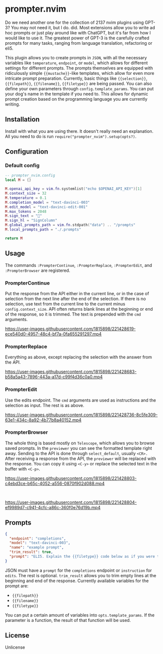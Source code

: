 # prompter.nvim

Do we need another one for the collection of 2137 nvim plugins using GPT-3? You
may not need it, but I do. did. Most extensions allow you to write ad hoc
prompts or just play around like with ChatGPT, but it's far from how I would
like to use it. The greatest power of GPT-3 is the carefully crafted prompts
for many tasks, ranging from language translation, refactoring or eli5.

This plugin allows you to create prompts in `JSON`, with all the necessary
variables like `temperature`, `endpoint`, or `model`, which allows for
different settings for different prompts. The prompts themselves are equipped
with ridiculously simple `{{mustache}}`-like templates, which allow for even
more intricate prompt preparation. Currently, basic things like
`{{selection}}`, `{{filepath}}`, `{{filename}}`, `{{filetype}}` are being
passed. You can also define your own parameters through
`config.template_params`. You can put your dog's name in the template if you
need to. This allows for dynamic prompt creation based on the programming
language you are currently writing.

## Installation

Install with what you are using there. It doesn't really need an explanation.
All you need to do is run `require("prompter_nvim").setup(opts?)`.

## Configuration

### Default config

```lua
-- prompter_nvim.config
local M = {}

M.openai_api_key = vim.fn.systemlist("echo $OPENAI_API_KEY")[1]
M.context_size = 32
M.temperature = 0.1
M.completion_model = "text-davinci-003"
M.edit_model = "text-davinci-edit-001"
M.max_tokens = 2048
M.sign_text = ""
M.sign_hl = "SignColumn"
M.global_prompts_path = vim.fn.stdpath("data") .. "/prompts"
M.local_prompts_path = "./.prompts"

return M
```

## Usage

The commands `:PrompterContinue`, `:PrompterReplace`, `:PrompterEdit`, and `:PrompterBrowser` are registered.

### PrompterContinue

Put the response from the API either in the current line, or in the case of
selection from the next line after the end of the selection. If there is no
selection, use text from the current line to the current minus
`config.context_size`. API often returns blank lines at the beginning or end of
the response, so it is trimmed. The text is prepended with the `cmd` arguments.

https://user-images.githubusercontent.com/1815898/221428619-ece540d0-4957-48c4-bf7a-0fa655291297.mp4

### PrompterReplace

Everything as above, except replacing the selection with the answer from the API.


https://user-images.githubusercontent.com/1815898/221428683-b58a5a43-7896-443a-a17d-c99f4d36c0a0.mp4


### PrompterEdit

Use the edits endpoint. The `cmd` arguments are used as instructions and the
selection as input. The rest is as above.


https://user-images.githubusercontent.com/1815898/221428736-8c5fe309-63e1-434c-8a92-4b77b8a40152.mp4


### PrompterBrowser

The whole thing is based mostly on `Telescope`, which allows you to browse saved
prompts. In the `previewer` you can see the formatted template right away. Sending
to the API is done through `select_default`, usually `<CR>.` After receiving a
response from the API, the `previewer` will be replaced with the response. You
can copy it using `<C-y>` or replace the selected text in the buffer with
`<C-p>`.


https://user-images.githubusercontent.com/1815898/221428803-c4ebd3ce-b65c-4052-a556-0870f902d088.mp4

<br>

https://user-images.githubusercontent.com/1815898/221428804-ef9989d7-c941-4cfc-a86c-360f0e76d19b.mp4



## Prompts

```json
{
  "endpoint": "completions",
  "model": "text-davinci-003",
  "name": "example prompt",
  "trim_result": true,
  "prompt": "ELI5. Explain the {{filetype}} code below as if you were talking to a five-year-old:\n\n{{selection}}"
}
```

JSON must have a `prompt` for the `completions` endpoint or `instruction` for
`edits`. The rest is optional. `trim_result` allows you to trim empty lines at
the beginning and end of the response. Currently available variables for the
prompt are:

- `{{filepath}}`
- `{{filename}}`
- `{{filetype}}`

You can put a certain amount of variables into `opts.template_params`. If the
parameter is a function, the result of that function will be used.

## License

Unlicense
